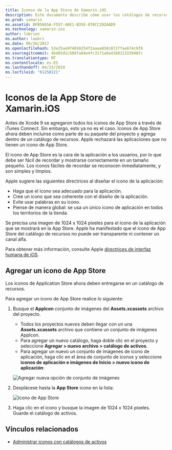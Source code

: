 ```yaml
---
title: Iconos de la App Store de Xamarin.iOS
description: Este documento describe cómo usar los catálogos de recursos para administrar un icono de App Store para una aplicación de Xamarin.iOS. Anteriormente, los iconos de App Store se administraban con iTunes Connect.
ms.prod: xamarin
ms.assetid: BFB5665A-F557-46E1-B35E-870CC2026AD9
ms.technology: xamarin-ios
author: lobrien
ms.author: laobri
ms.date: 09/26/2017
ms.openlocfilehash: 53e25ae9f4650254f2aaaa03dc8727fae674c9f0
ms.sourcegitcommit: 4b402d1c508fa84e4fc3171a6e43b811323948fc
ms.translationtype: MT
ms.contentlocale: es-ES
ms.lasthandoff: 04/23/2019
ms.locfileid: "61258121"
---
```

# <a name="app-store-icons-in-xamarinios"></a>Iconos de la App Store de Xamarin.iOS

Antes de Xcode 9 se agregaron todos los iconos de App Store a través de iTunes Connect. Sin embargo, esto ya no es el caso. Iconos de App Store ahora deben incluirse como parte de su paquete del proyecto y agrega dentro de un catálogo de recursos. Apple rechazará las aplicaciones que no tienen un icono de App Store.

El icono de App Store es la cara de la aplicación a los usuarios, por lo que debe ser fácil de recordar y mostrarse correctamente en un tamaño pequeño. Los iconos fáciles de recordar se reconocen inmediatamente, y son simples y limpios.

Apple sugiere las siguientes directrices al diseñar el icono de la aplicación:

- Haga que el icono sea adecuado para la aplicación.
- Cree un icono que sea coherente con el diseño de la aplicación.
- Evite usar palabras en su icono.
- Piense de manera global: se usa un único icono de aplicación en todos los territorios de la tienda.

Se precisa una imagen de 1024 x 1024 píxeles para el icono de la aplicación que se mostrará en la App Store.  Apple ha manifestado que el icono de App Store del catálogo de recursos no puede ser transparente ni contener un canal alfa.

Para obtener más información, consulte Apple [directrices de interfaz humana de iOS](https://developer.apple.com/ios/human-interface-guidelines/icons-and-images/image-size-and-resolution/).

## <a name="adding-an-app-store-icon"></a>Agregar un icono de App Store

Los iconos de Application Store ahora deben entregarse en un catálogo de recursos. 

Para agregar un icono de App Store realice lo siguiente:

1. Busque el **AppIcon** conjunto de imágenes del **Assets.xcassets** archivo del proyecto. 
    - Todos los proyectos nuevos deben llegar con un una **Assets.xcassets** archivo que contiene un conjunto de imágenes AppIcon.
    - Para agregar un nuevo catálogo, haga doble clic en el proyecto y seleccione **Agregar > nuevo archivo > catálogo de activos**.
    - Para agregar un nuevo un conjunto de imágenes de icono de aplicación, haga clic en el área de conjunto de iconos y seleccione **iconos de aplicación e imágenes de Inicio > nuevo icono de aplicación**:
    
    ![Agregar nueva opción de conjunto de imágenes](app-store-icon-images/image1.png)

2. Desplácese hasta la **App Store** icono en la lista:

    ![Icono de App Store](app-store-icon-images/image2.png)

3. Haga clic en el icono y busque la imagen de 1024 x 1024 píxeles. Guarde el catálogo de activos.




## <a name="related-links"></a>Vínculos relacionados

- [Administrar iconos con catálogos de activos](~/ios/app-fundamentals/images-icons/app-icons.md#managing)

